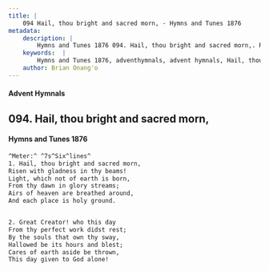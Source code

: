 ```yaml
---
title: |
    094 Hail, thou bright and sacred morn, - Hymns and Tunes 1876
metadata:
    description: |
        Hymns and Tunes 1876 094. Hail, thou bright and sacred morn,. Risen with gladness in thy beams! Light, which not of earth is born, From thy dawn in glory streams; Airs of heaven are breathed around, And each place is holy ground. 
    keywords:  |
        Hymns and Tunes 1876, adventhymnals, advent hymnals, Hail, thou bright and sacred morn,, Risen with gladness in thy beams!, 
    author: Brian Onang'o
---
```


#### Advent Hymnals
## 094. Hail, thou bright and sacred morn,
####  Hymns and Tunes 1876

```txt
^Meter:^ ^7s^Six^lines^
1. Hail, thou bright and sacred morn,
Risen with gladness in thy beams!
Light, which not of earth is born,
From thy dawn in glory streams;
Airs of heaven are breathed around,
And each place is holy ground.


2. Great Creator! who this day
From thy perfect work didst rest;
By the souls that own thy sway,
Hallowed be its hours and blest;
Cares of earth aside be thrown,
This day given to God alone!
```